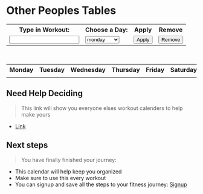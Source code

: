 <script> AOS.init();</script>
<div data-aos="fade-right"><h1>Other Peoples Tables</h1></div>
<div data-aos="fade-up">
  <table class="profile">
    <tr class="profile">
      <th class="profile"><label for="workout">Type in Workout:</label></th>
      <th class="profile"><label for="weeks">Choose a Day:</label></th>
      <th class="profile">Apply</th>
      <th class="profile">Remove</th>
    </tr>
    <tr>
      <td><input id="input" class="profile"></td>
      <td>
        <select name="week" id="week">
          <option>monday</option>
          <option>tuesday</option>
          <option>wednesday</option>
          <option>thursday</option>
          <option>friday</option>
          <option>saturday</option>
          <option>sunday</option>
        </select>
      </td>
      <td><button onclick="Add()" class="profile">Apply</button></td>
      <td><button onclick="Remove()" class="profile">Remove</button></td>
    </tr>
  </table>

  <br>

  <table class="profile">
  <tr class="profile">
    <th class="profile">Monday</th>
    <th class="profile">Tuesday</th>
    <th class="profile">Wednesday</th>
    <th class="profile">Thursday</th>
    <th class="profile">Friday</th>
    <th class="profile">Saturday</th>
    <th class="profile">Sunday</th>
  </tr>
  <tr>
    <td id="monday"></td>
    <td id="tuesday"></td>
    <td id="wednesday"></td>
    <td id="thursday"></td>
    <td id="friday"></td>
    <td id="saturday"></td>
    <td id="sunday"></td>
  </tr>
</table>
</div>

<script>
const tableBody = document.querySelector('#table');
const url = "https://dolphin.nighthawkcodingsociety.com/api/users";
const calender_fetch = url + '/calender';
const monday_fetch = url + '/monday';
const tuesday_fetch = url + '/tuesday';
const wednesday_fetch = url + '/wednesday';
const thursday_fetch = url + '/thursday';
const friday_fetch = url + '/friday';
const saturday_fetch = url + '/saturday';
const sunday_fetch = url + '/sunday';
const monday_delete_site = url + '/delete_monday';
const tuesday_delete_site = url + '/delete_tuesday';
const wednesday_delete_site = url + '/delete_wednesday';
const thursday_delete_site = url + '/delete_thursday';
const friday_delete_site = url + '/delete_friday';
const saturday_delete_site = url + '/delete_saturday';
const sunday_delete_site = url + '/delete_sunday';
if (sessionStorage.getItem("uid") == null) {
  location.href = "https://jakewarren2414.github.io/dolphins2/login";
}
const body = {
  username: sessionStorage.getItem("uid")
};
const requestOptions = {
  method: 'POST',
  body: JSON.stringify(body),
  headers: {
    "content-type": "application/json",
  },
};
fetch(calender_fetch, requestOptions)
  .then(response => {
    if (response.status !== 200) {
      const errorMsg = 'Database create error: ' + response.status;
      console.log(errorMsg);
      return;
    }
    response.json().then(data => {
      document.getElementById("monday").innerHTML = data.monday;
      document.getElementById("tuesday").innerHTML = data.tuesday;
      document.getElementById("wednesday").innerHTML = data.wednesday;
      document.getElementById("thursday").innerHTML = data.thursday;
      document.getElementById("friday").innerHTML = data.friday;
      document.getElementById("saturday").innerHTML = data.saturday;
      document.getElementById("sunday").innerHTML = data.sunday;
    })
  })

function Add() {
  const input = document.getElementById("input").value;
  const week = document.getElementById("week").value;
  if (week == "monday") {
    const monday_body = {
      username: sessionStorage.getItem("uid"),
      monday: input
    };
    const monday_request = {
      method: 'POST',
      body: JSON.stringify(monday_body),
      headers: {
        "content-type": "application/json",
      },
    };
     fetch(monday_fetch, monday_request)
    .then(response => {
      if (response.status !== 200) {
        const errorMsg = 'Database create error: ' + response.status;
        console.log(errorMsg);
        return;
      }
      response.json().then(data => {
        document.getElementById("monday").innerHTML = data.monday;
      })
    })
  }
  if (week == "tuesday") {
    const tuesday_body = {
      username: sessionStorage.getItem("uid"),
      tuesday: input
    };
    const tuesday_request = {
      method: 'POST',
      body: JSON.stringify(tuesday_body),
      headers: {
        "content-type": "application/json",
      },
    };
     fetch(tuesday_fetch, tuesday_request)
    .then(response => {
      if (response.status !== 200) {
        const errorMsg = 'Database create error: ' + response.status;
        console.log(errorMsg);
        return;
      }
      response.json().then(data => {
        document.getElementById("tuesday").innerHTML = data.tuesday;
      })
    })
  }
  if (week == "wednesday") {
    const wednesday_body = {
      username: sessionStorage.getItem("uid"),
      wednesday: input
    };
    const wednesday_request = {
      method: 'POST',
      body: JSON.stringify(wednesday_body),
      headers: {
        "content-type": "application/json",
      },
    };
     fetch(wednesday_fetch, wednesday_request)
    .then(response => {
      if (response.status !== 200) {
        const errorMsg = 'Database create error: ' + response.status;
        console.log(errorMsg);
        return;
      }
      response.json().then(data => {
        document.getElementById("wednesday").innerHTML = data.wednesday;
      })
    })
  }
  if (week == "thursday") {
    const thursday_body = {
      username: sessionStorage.getItem("uid"),
      thursday: input
    };
    const thursday_request = {
      method: 'POST',
      body: JSON.stringify(thursday_body),
      headers: {
        "content-type": "application/json",
      },
    };
     fetch(thursday_fetch, thursday_request)
    .then(response => {
      if (response.status !== 200) {
        const errorMsg = 'Database create error: ' + response.status;
        console.log(errorMsg);
        return;
      }
      response.json().then(data => {
        document.getElementById("thursday").innerHTML = data.thursday;
      })
    })
  }
  if (week == "friday") {
    const friday_body = {
      username: sessionStorage.getItem("uid"),
      friday: input
    };
    const friday_request = {
      method: 'POST',
      body: JSON.stringify(friday_body),
      headers: {
        "content-type": "application/json",
      },
    };
     fetch(friday_fetch, friday_request)
    .then(response => {
      if (response.status !== 200) {
        const errorMsg = 'Database create error: ' + response.status;
        console.log(errorMsg);
        return;
      }
      response.json().then(data => {
        document.getElementById("friday").innerHTML = data.friday;
      })
    })
  }
  if (week == "saturday") {
    const saturday_body = {
      username: sessionStorage.getItem("uid"),
      saturday: input
    };
    const saturday_request = {
      method: 'POST',
      body: JSON.stringify(saturday_body),
      headers: {
        "content-type": "application/json",
      },
    };
     fetch(saturday_fetch, saturday_request)
    .then(response => {
      if (response.status !== 200) {
        const errorMsg = 'Database create error: ' + response.status;
        console.log(errorMsg);
        return;
      }
      response.json().then(data => {
        document.getElementById("saturday").innerHTML = data.saturday;
      })
    })
  }
  if (week == "sunday") {
    const sunday_body = {
      username: sessionStorage.getItem("uid"),
      sunday: input
    };
    const sunday_request = {
      method: 'POST',
      body: JSON.stringify(sunday_body),
      headers: {
        "content-type": "application/json",
      },
    };
     fetch(sunday_fetch, sunday_request)
    .then(response => {
      if (response.status !== 200) {
        const errorMsg = 'Database create error: ' + response.status;
        console.log(errorMsg);
        return;
      }
      response.json().then(data => {
        document.getElementById("sunday").innerHTML = data.sunday;
      })
    })
  }

}
function Remove() {
  const week = document.getElementById("week").value;
  const delete_body = {
    username: sessionStorage.getItem("uid"),
  };
  if (week == "monday") {
    const monday_delete = {
      method: 'POST',
      body: JSON.stringify(delete_body),
      headers: {
        "content-type": "application/json",
      },
    };
     fetch(monday_delete_site, monday_delete)
    .then(response => {
      if (response.status !== 200) {
        const errorMsg = 'Database create error: ' + response.status;
        console.log(errorMsg);
        return;
      }
      response.json().then(data => {
        document.getElementById("monday").innerHTML = data.monday;
      })
    })
  }
  if (week == "tuesday") {
    const tuesday_delete = {
      method: 'POST',
      body: JSON.stringify(delete_body),
      headers: {
        "content-type": "application/json",
      },
    };
     fetch(tuesday_delete_site, tuesday_delete)
    .then(response => {
      if (response.status !== 200) {
        const errorMsg = 'Database create error: ' + response.status;
        console.log(errorMsg);
        return;
      }
      response.json().then(data => {
        document.getElementById("tuesday").innerHTML = data.tuesday;
      })
    })
  }
  if (week == "wednesday") {
    const wednesday_delete = {
      method: 'POST',
      body: JSON.stringify(delete_body),
      headers: {
        "content-type": "application/json",
      },
    };
     fetch(wednesday_delete_site, wednesday_delete)
    .then(response => {
      if (response.status !== 200) {
        const errorMsg = 'Database create error: ' + response.status;
        console.log(errorMsg);
        return;
      }
      response.json().then(data => {
        document.getElementById("wednesday").innerHTML = data.wednesday;
      })
    })
  }
  if (week == "thursday") {
    const thursday_delete = {
      method: 'POST',
      body: JSON.stringify(delete_body),
      headers: {
        "content-type": "application/json",
      },
    };
     fetch(thursday_delete_site, thursday_delete)
    .then(response => {
      if (response.status !== 200) {
        const errorMsg = 'Database create error: ' + response.status;
        console.log(errorMsg);
        return;
      }
      response.json().then(data => {
        document.getElementById("thursday").innerHTML = data.thursday;
      })
    })
  }
  if (week == "friday") {
    const friday_delete = {
      method: 'POST',
      body: JSON.stringify(delete_body),
      headers: {
        "content-type": "application/json",
      },
    };
     fetch(friday_delete_site, friday_delete)
    .then(response => {
      if (response.status !== 200) {
        const errorMsg = 'Database create error: ' + response.status;
        console.log(errorMsg);
        return;
      }
      response.json().then(data => {
        document.getElementById("friday").innerHTML = data.friday;
      })
    })
  }
  if (week == "saturday") {
    const saturday_delete = {
      method: 'POST',
      body: JSON.stringify(delete_body),
      headers: {
        "content-type": "application/json",
      },
    };
     fetch(saturday_delete_site, saturday_delete)
    .then(response => {
      if (response.status !== 200) {
        const errorMsg = 'Database create error: ' + response.status;
        console.log(errorMsg);
        return;
      }
      response.json().then(data => {
        document.getElementById("saturday").innerHTML = data.saturday;
      })
    })
  }
  if (week == "sunday") {
    const sunday_delete = {
      method: 'POST',
      body: JSON.stringify(delete_body),
      headers: {
        "content-type": "application/json",
      },
    };
     fetch(sunday_delete_site, sunday_delete)
    .then(response => {
      if (response.status !== 200) {
        const errorMsg = 'Database create error: ' + response.status;
        console.log(errorMsg);
        return;
      }
      response.json().then(data => {
        document.getElementById("sunday").innerHTML = data.sunday;
      })
    })
  }
}
// fetch('https://dolphin.nighthawkcodingsociety.com/api/users/')
//   .then(response => response.json())
//   .then(data => {
//     data.forEach(user => {
//       const newRow = document.createElement('tr');
//       newRow.innerHTML = `
//         <td>${user.monday}</td>
//         <td>${user.tuesday}</td>
//         <td>${user.wednesday}</td>
//         <td>${user.thursday}</td>
//         <td>${user.friday}</td>
//         <td>${user.saturday}</td>
//         <td>${user.sunday}</td>
//       `;
//       tableBody.appendChild(newRow);
//     });
//   });
</script>
## Need Help Deciding
> This link will show you everyone elses workout calenders to help make yours
- [Link](https://jakewarren2414.github.io/dolphins2/calendercool)

## Next steps
> You have finally finished your journey:
- This calendar will help keep you organized
- Make sure to use this every workout
- You can signup and save all the steps to your fitness journey: [Signup](https://jakewarren2414.github.io/dolphins2/signup)
<div style="padding: 150px;">
</div>